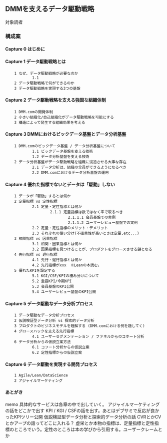 ## DMMを支えるデータ駆動戦略

対象読者

### 構成案

#### Capture 0 はじめに

#### Capture 1 データ駆動戦略とは
        1 なぜ、データ駆動戦略が必要なのか
                1.1 
        2 データ駆動戦略で何ができるのか
        3 データ駆動戦略を実現する3つの基盤
        
#### Capture 2 データ駆動戦略を支える強固な組織体制
        1 DMM.comの開発体制
        2 小さい組織化/自己組織化がデータ駆動戦略を可能にする
        3 構造によって発生する組織効果を考える
        
#### Capture 3 DMMにおけるビックデータ基盤とデータ分析基盤
        1 DMM.comのビックデータ基盤 / データ分析基盤について
                1.1 ビックデータ基盤を支える技術
                1.2 データ分析基盤を支える技術
        2 データ分析基盤がデータ駆動戦略を組織に浸透させる大事な存在
                2.1 データ分析は、組織の全員ができるようになるべき
                2.2 DMM.comにおけるデータ分析基盤の運用
                
#### Capture 4 優れた指標でないとデータは「駆動」しない
        1 データが「駆動」するとは何か
        2 定量指標 vs 定性指標
                2.1 定量・定性指標とは何か
                        2.1.1 定量指標は数ではなく率で取るべき
                                2.1.1.1 会員基盤での実例
                                2.1.1.2 ユーザーレビュー基盤での実例
                2.2 定量・定性指標のメリット・デメリット
                2.3 それぞれの使い分け(不確実性が高いときは定量,etc...)
        3 相関指標 vs 因果指標
                3.1 相関・因果指標とは何か
                3.2 因果指標を見つけることが、プロダクトをグロースさせる鍵となる
        4 先行指標 vs 遅行指標
                4.1 先行・遅行指標とは何か
                4.2 先行指標がxxx  ※Leanの本読む。
        5 優れたKPIを設定する
                5.1 KGI/CSF/KPIの棲み分けについて
                5.2 重要KPI/今期KPI
                5.3 会員基盤のKPI公開
                5.4 ユーザーレビュー基盤のKPI公開
          
        
#### Capture 5 データ駆動なデータ分析プロセス
        1 データ駆動なデータ分析プロセス
        2 仮説検証型データ分析 vs 探索的データ分析
        3 プロダクトのビジネスモデルを理解する (DMM.comにおける例を題してく)
        4 グロースハックを支える先行指標
                4.1 ユーザーセグメンテーション / ファネルからのコホート分析
        6 データ分析からの仮説立案方法
                6.1 コフート分析からの仮説立案
                6.2 定性指標からの仮説立案
        
#### Capture 6 データ駆動を実現する開発プロセス
        1 Agile/Lean/DataScience
        2 アジャイルマーケティング
        
        
####  あとがき

memo
具体的なサービスは各章の中で出していく。
アジャイルマーケティングの話をどこかで出す
KPI / KGI / CSFの話を出す。あとはデブサミで反応が良かったKPIツリー公開
仮説検証型データ分析と探索的データ分析の話
CVRとかCVとかアープの話ってどこに入れる？
虚栄とか本物の指標は、定量指標と定性指標のところでいう。定性のところは本の学びから引用する。ユーザークレームとか
       
      
